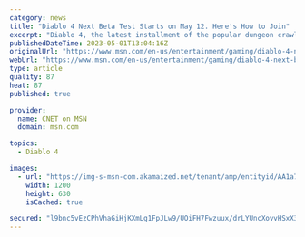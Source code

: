 ```yaml
---
category: news
title: "Diablo 4 Next Beta Test Starts on May 12. Here's How to Join"
excerpt: "Diablo 4, the latest installment of the popular dungeon crawler, comes out on June 6, but players can try out some of the game in an open beta happening in May."
publishedDateTime: 2023-05-01T13:04:16Z
originalUrl: "https://www.msn.com/en-us/entertainment/gaming/diablo-4-next-beta-test-starts-on-may-12-here-s-how-to-join/ar-AA1a7qBN"
webUrl: "https://www.msn.com/en-us/entertainment/gaming/diablo-4-next-beta-test-starts-on-may-12-here-s-how-to-join/ar-AA1a7qBN"
type: article
quality: 87
heat: 87
published: true

provider:
  name: CNET on MSN
  domain: msn.com

topics:
  - Diablo 4

images:
  - url: "https://img-s-msn-com.akamaized.net/tenant/amp/entityid/AA1a7enB.img?h=630&w=1200&m=6&q=60&o=t&l=f&f=jpg&x=504&y=260"
    width: 1200
    height: 630
    isCached: true

secured: "l9bnc5vEzCPhVhaGiHjKXmLg1FpJLw9/UOiFH7Fwzuux/drLYUncXovvHSxX3cBMSN2wgzB7EwgCIrnZE07fg+ORFZYfJt88Js/TXhwYrtRG2gL5qXQJDM0nM9xqm8v8mjy9HVlHdQOW6vnJj0CyEtGiW5FhOPy28OPp8sVEbk+q4qhTdKMV2sZJ8X1GX4yZVl+DPy/wH2/udJozC7NUUx4nYWY+zTeaPMLHqoDKWXyH/Vcl7ZuNgdGJQyiqMH+Y1nJKYKtCu7E30567+ELaINuRNrvPAcP0vQ2Iz8jZdMjqEnBa9edELp0n50jiWoJ0bhNp2HzcuJ/4bLIHk4wSoQcnA+W5jnXdnzX8SU25rtw=;U0NP/TfBrv8Pm1OXYvGSmQ=="
---
```


